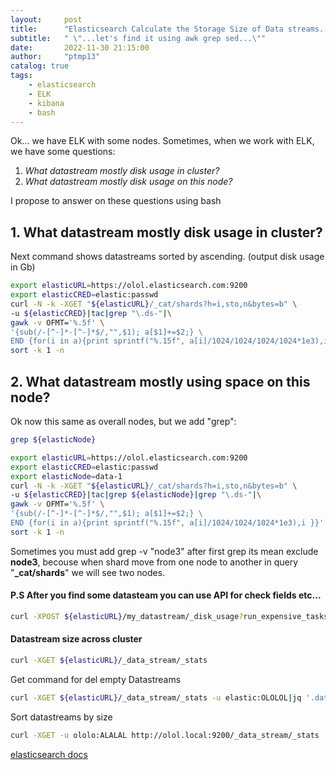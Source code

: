 ```yaml
---
layout:     post
title:      "Elasticsearch Calculate the Storage Size of Data streams..."
subtitle:   " \"...let's find it using awk grep sed...\""
date:       2022-11-30 21:15:00
author:     "ptmp13"
catalog: true
tags:
    - elasticsearch
    - ELK 
    - kibana
    - bash
---
```


Ok... we have ELK with some nodes.
Sometimes, when we work with ELK, we have some questions:
1. *What datastream mostly disk usage in cluster?*
2. *What datastream mostly disk usage on this node?*


I propose to answer on these questions using bash

## 1. What datastream mostly disk usage in cluster?

Next command shows datastreams sorted by ascending. (output disk usage in Gb)

```bash
export elasticURL=https://olol.elasticsearch.com:9200
export elasticCRED=elastic:passwd
curl -N -k -XGET "${elasticURL}/_cat/shards?h=i,sto,n&bytes=b" \
-u ${elasticCRED}|tac|grep "\.ds-"|\
gawk -v OFMT='%.5f' \
'{sub(/-[^-]*-[^-]*$/,"",$1); a[$1]+=$2;} \
END {for(i in a){print sprintf("%.15f", a[i]/1024/1024/1024/1024*1e3),i }}'|\
sort -k 1 -n
```


## 2. What datastream mostly using space on this node?

Ok now this same as overall nodes, but we add "grep": 
```bash
grep ${elasticNode}
```

```bash
export elasticURL=https://olol.elasticsearch.com:9200
export elasticCRED=elastic:passwd
export elasticNode=data-1
curl -N -k -XGET "${elasticURL}/_cat/shards?h=i,sto,n&bytes=b" \
-u ${elasticCRED}|tac|grep ${elasticNode}|grep "\.ds-"|\
gawk -v OFMT='%.5f' \
'{sub(/-[^-]*-[^-]*$/,"",$1); a[$1]+=$2;} \
END {for(i in a){print sprintf("%.15f", a[i]/1024/1024/1024*1e3),i }}'|\
sort -k 1 -n
````

Sometimes you must add grep -v "node3" after first grep
its mean exclude __node3__, becouse when shard move from one node to another in query "__\_cat/shards__" we will see two nodes.

#### P.S After you find some datasteam you can use API for check fields etc...

```bash
curl -XPOST ${elasticURL}/my_datastream/_disk_usage?run_expensive_tasks=true
```

#### Datastream size across cluster

```bash
curl -XGET ${elasticURL}/_data_stream/_stats
```

Get command for del empty Datastreams
```bash
curl -XGET ${elasticURL}/_data_stream/_stats -u elastic:OLOLOL|jq '.data_streams|.[]|select(.maximum_timestamp==0)|.data_stream'|tr -d '"'|awk '{print "DELETE _data_stream/"$1}'
```

Sort datastreams by size
```bash
curl -XGET -u ololo:ALALAL http://olol.local:9200/_data_stream/_stats | jq '[.data_streams[]| {ds: .data_stream, sts: .store_size_bytes}] | sort_by(.sts)'
```

[elasticsearch docs](https://www.elastic.co/guide/en/elasticsearch/reference/master/indices-disk-usage.html)
